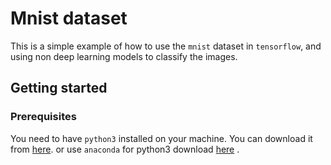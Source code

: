 # Mnist dataset 

This is a simple example of how to use the `mnist` dataset in `tensorflow`, and using non deep learning models to classify the images.

## Getting started

### Prerequisites

You need to have `python3` installed on your machine. You can download it from [here](https://www.python.org/downloads/).
or use `anaconda` for python3 download [here](https://www.anaconda.com/) .

